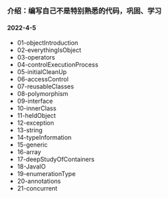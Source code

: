 ### 介绍：编写自己不是特别熟悉的代码，巩固、学习
#### 2022-4-5
- 01-objectIntroduction
- 02-everythingIsObject
- 03-operators
- 04-controlExecutionProcess
- 05-initialCleanUp
- 06-accessControl
- 07-reusableClasses
- 08-polymorphism
- 09-interface
- 10-innerClass
- 11-heldObject
- 12-exception
- 13-string
- 14-typeInformation
- 15-generic
- 16-array
- 17-deepStudyOfContainers
- 18-JavaIO
- 19-enumerationType
- 20-annotations
- 21-concurrent